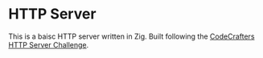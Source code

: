 # HTTP Server

This is a baisc HTTP server written in Zig. Built following the [CodeCrafters HTTP Server Challenge](https://app.codecrafters.io/courses/http-server/overview).
